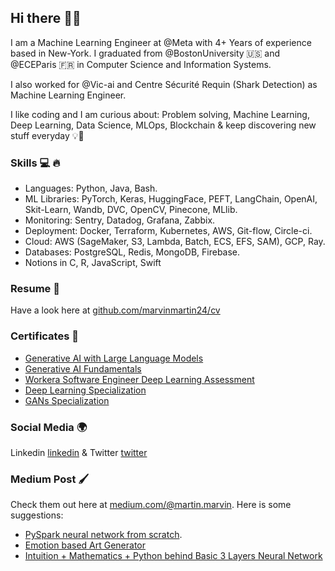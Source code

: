 ## Hi there 🤙🏼

I am a Machine Learning Engineer at @Meta with 4+ Years of experience based in New-York. I graduated from @BostonUniversity 🇺🇸 and @ECEParis 🇫🇷 in Computer Science and Information Systems.

I also worked for @Vic-ai and Centre Sécurité Requin (Shark Detection) as Machine Learning Engineer.

I like coding and I am curious about: Problem solving, Machine Learning, Deep Learning, Data Science, MLOps, Blockchain & keep discovering new stuff everyday 💡🧠

### Skills 💻 🔥
 * Languages: Python, Java, Bash. 
 * ML Libraries: PyTorch, Keras, HuggingFace, PEFT, LangChain, OpenAI, Skit-Learn, Wandb, DVC, OpenCV, Pinecone, MLlib.
 * Monitoring: Sentry, Datadog, Grafana, Zabbix.
 * Deployment: Docker, Terraform, Kubernetes, AWS, Git-flow, Circle-ci.
 * Cloud: AWS (SageMaker, S3, Lambda, Batch, ECS, EFS, SAM), GCP, Ray. 
 * Databases: PostgreSQL, Redis, MongoDB, Firebase.
 * Notions in C, R, JavaScript, Swift

### Resume 📃 
Have a look here at [github.com/marvinmartin24/cv](https://marvinmartin24.github.io/data/cv.pdf)

### Certificates 📃 
* [Generative AI with Large Language Models](https://www.coursera.org/account/accomplishments/certificate/AD5Z7KGC3QJY)
* [Generative AI Fundamentals](https://www.cloudskillsboost.google/public_profiles/01a17435-5a17-40f0-88e0-972d77b2fda5/badges/3950403)
* [Workera Software Engineer Deep Learning Assessment](https://app.workera.ai/public/candidate/certificate?code=AUNDCFBV)
* [Deep Learning Specialization](https://www.coursera.org/account/accomplishments/specialization/certificate/925K8YUCXEW2)
* [GANs Specialization](https://www.coursera.org/account/accomplishments/specialization/certificate/MRPQR8RYY89R)

### Social Media 🌍
Linkedin [linkedin](https://www.linkedin.com/in/marvin-martin-00b937120/)
& Twitter [twitter](https://twitter.com/marv1skate)

### Medium Post 🖌
Check them out here at [medium.com/@martin.marvin](https://medium.com/@martin.marvin).
Here is some suggestions: 
* [PySpark neural network from scratch](https://towardsdatascience.com/pyspark-neural-network-from-scratch-8a19ebad3904).
* [Emotion based Art Generator](https://medium.com/@martin.marvin/emotion-based-art-generation-using-c-gan-de9abed6fa2f)
* [Intuition + Mathematics + Python behind Basic 3 Layers Neural Network](https://medium.com/swlh/mathematics-behind-basic-feed-forward-neural-network-3-layers-python-from-scratch-df88085c8049)



